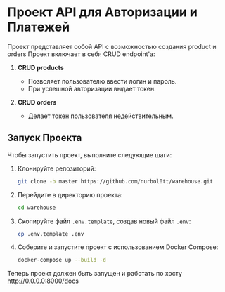 # Проект API для Авторизации и Платежей

Проект представляет собой API с возможностью создания product и orders 
Проект включает в себя CRUD endpoint'а:

1. **CRUD products**
    - Позволяет пользователю ввести логин и пароль.
    - При успешной авторизации выдает токен.

2. **CRUD orders**
    - Делает токен пользователя недействительным.


## Запуск Проекта

Чтобы запустить проект, выполните следующие шаги:

1. Клонируйте репозиторий:

    ```bash
    git clone -b master https://github.com/nurbol0tt/warehouse.git
    ```

2. Перейдите в директорию проекта:

    ```bash
    cd warehouse
    ```

3. Скопируйте файл `.env.template`, создав новый файл `.env`:

    ```bash
    cp .env.template .env
    ```

4. Соберите и запустите проект с использованием Docker Compose:

    ```bash
    docker-compose up --build -d
    ```

Теперь проект должен быть запущен и работать по хосту http://0.0.0.0:8000/docs